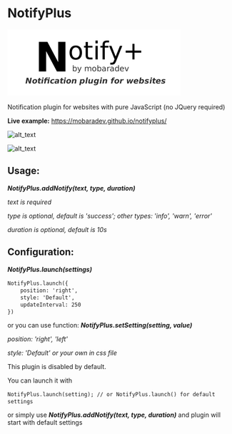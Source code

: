 # NotifyPlus
![alt text](https://github.com/mobaradev/notifyplus/raw/master/docs/logo.png)

Notification plugin for websites with pure JavaScript (no JQuery required)

**Live example:** https://mobaradev.github.io/notifyplus/

![alt_text](https://i.imgur.com/kCQdyvw.png)

![alt_text](https://i.imgur.com/hVR42eA.gif)

## Usage:
***NotifyPlus.addNotify(text, type, duration)***

*text is required*

*type is optional, default is 'success'; other types: 'info', 'warn', 'error'*

*duration is optional, default is 10s*

## Configuration:
***NotifyPlus.launch(settings)***
```
NotifyPlus.launch({
    position: 'right',
    style: 'Default',
    updateInterval: 250
})
```

or you can use function:
***NotifyPlus.setSetting(setting, value)***

*position: 'right', 'left'*

*style: 'Default' or your own in css file*

This plugin is disabled by default.

You can launch it with
```
NotifyPlus.launch(setting); // or NotifyPlus.launch() for default settings
```

or simply use ***NotifyPlus.addNotify(text, type, duration)*** and plugin will start with default settings
